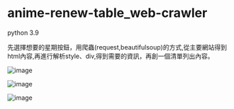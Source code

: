 # anime-renew-table_web-crawler 

python 3.9

先選擇想要的星期按鈕，用爬蟲(request,beautifulsoup)的方式,從主要網站得到html內容,再進行解析style、div,得到需要的資訊，再創一個清單列出內容。

![image](https://user-images.githubusercontent.com/81505859/228854185-cbe7643a-aa66-4a1e-ba5f-bf74d659dac9.png)

![image](https://user-images.githubusercontent.com/81505859/228855042-98199d2a-41cd-4ed3-b8c8-33bccb132ccc.png)

![image](https://user-images.githubusercontent.com/81505859/228855339-72b14044-ca21-43e7-acb6-c6c7778f81d9.png)
